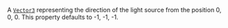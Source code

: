 A [`Vector3`](https://create.roblox.com/docs/reference/engine/datatypes/Vector3) representing the direction of the light source from
the position 0, 0, 0. This property defaults to -1, -1, -1.